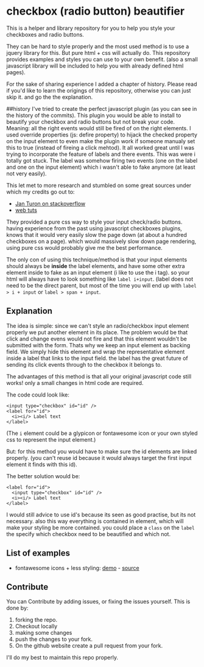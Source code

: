 # checkbox (radio button) beautifier

This is a helper and library repository for you to help you style your checkboxes and radio buttons.

They can be hard to style properly and the most used method is to use a jquery library for this. But pure html + css
will actually do. This repository provides examples and styles you can use to your own benefit. (also a small javascript
library will be included to help you with already defined html pages).

For the sake of sharing experience I added a chapter of history. Please read if you'd like to learn the origings of this
repository, otherwise you can just skip it. and go the the explanation.

##history 
I've tried to create the perfect javascript plugin (as you can see in the history of the commits).
This plugin you would be able to install to beautify your checkbox and radio buttons but not break your code.
Meaning: all the right events would still be fired of on the right elements. I used override properties 
(js: defire property) to hijack the checked property on the input element to even make the plugin work if someone
manualy set this to true (instead of fireing a click mehtod). It all worked great until I was trying to incorporate
 the feature of labels and there events. This was were i totally got stuck. The label was somehow firing two events 
 (one on the label and one on the input element) which i wasn't able to fake anymore (at least not very easily).

This let met to more research and stumbled on some great sources under which my credits go out to:

* [Jan Turon on stackoverflow](http://stackoverflow.com/a/32876109/1275832)
* [web tuts](https://webdesign.tutsplus.com/articles/quick-tip-easy-css3-checkboxes-and-radio-buttons--webdesign-8953)

They provided a pure css way to style your input check/radio buttons. having experience from the past using javascript checkboxes
plugins, knows that it would very easily slow the page down (at about a hundred checkboxes on a page).
which would massively slow down page rendering, using pure css would probably give me the best performance.

The only con of using this technique/method is that your input elements should always be **inside** the label elements, 
and have some other extra element inside to fake as an input element (i like to use the i tag). so your html will always
have to look something like `label i+input`. (label does not need to be the direct parent, but most of the time you will 
end up with `label > i + input` or `label > span + input`. 


## Explanation

The idea is simple: since we can't style an radio/checkbox input element properly we put another element in its place.
The problem would be that click and change evens would not fire and that this element wouldn't be submitted with the form.
Thats why we keep an input element as backing field. We simply hide this element and wrap the representative element inside 
a label that links to the input field. the label has the great future of sending its click events through to the checkbox it
belongs to.

The advantages of this method is that all your original javascript code still works! only a small changes in html code are required.

The code could look like:

```
<input type="checkbox" id="id" />
<label for="id">
  <i><i/> Label text
</label>
```

(The `i` element could be a glypicon or fontawesome icon or your own styled css to represent the input element.)


But: for this method you would have to make sure the id elements are linked properly. (you can't reuse id because it would 
always target the first input element it finds with this id).

The better solution would be:

```
<label for="id">
  <input type="checkbox" id="id" />
  <i><i/> Label text
</label>
```

I would still advice to use id's because its seen as good practise, but its not necessary. also this way everything
is contained in element, which will make your styling be more contained. you could place a `class` on the `label` the specify
which checkbox need to be beautified and which not.

## List of examples

* fontawesome icons + less styling: [demo](http://htmlpreview.github.io/?https://github.com/joelharkes/checkbox-beautifier/blob/master/test/fontawesome.html) - [source](https://github.com/joelharkes/checkbox-beautifier/blob/master/src/fontawesome.less)


## Contribute

You can Contribute by adding issues, or fixing the issues yourself. This is done by:

1. forking the repo.
2. Checkout locally
3. making some changes
4. push the changes to your fork.
5. On the github website create a pull request from your fork.

I'll do my best to maintain this repo properly.